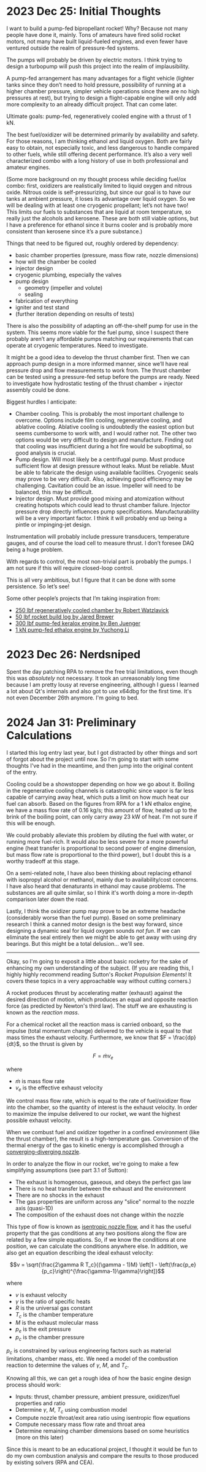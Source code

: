 # 2023 Dec 25: Initial Thoughts

I want to build a pump-fed bipropellant rocket! Why? Because not many people have done it, mainly. Tons of amateurs have fired solid rocket motors, not many have built liquid-fueled engines, and even fewer have ventured outside the realm of pressure-fed systems.

The pumps will probably be driven by electric motors. I think trying to design a turbopump will push this project into the realm of implausibility.

A pump-fed arrangement has many advantages for a flight vehicle (lighter tanks since they don’t need to hold pressure, possibility of running at a higher chamber pressure, simpler vehicle operations since there are no high pressures at rest), but trying to design a flight-capable engine will only add more complexity to an already difficult project. That can come later.

Ultimate goals: pump-fed, regeneratively cooled engine with a thrust of 1 kN.

The best fuel/oxidizer will be determined primarily by availability and safety. For those reasons, I am thinking ethanol and liquid oxygen. Both are fairly easy to obtain, not especially toxic, and less dangerous to handle compared to other fuels, while still offering decent performance. It’s also a very well characterized combo with a long history of use in both professional and amateur engines.

(Some more background on my thought process while deciding fuel/ox combo: first, oxidizers are realistically limited to liquid oxygen and nitrous oxide. Nitrous oxide is self-pressurizing, but since our goal is to have our tanks at ambient pressure, it loses its advantage over liquid oxygen. So we will be dealing with at least one cryogenic propellant; let’s not have two! This limits our fuels to substances that are liquid at room temperature, so really just the alcohols and kerosene. These are both still viable options, but I have a preference for ethanol since it burns cooler and is probably more consistent than kerosene since it’s a pure substance.)

Things that need to be figured out, roughly ordered by dependency:
* basic chamber properties (pressure, mass flow rate, nozzle dimensions)
* how will the chamber be cooled
* injector design
* cryogenic plumbing, especially the valves
* pump design
    * geometry (impeller and volute)
    * sealing
* fabrication of everything
* igniter and test stand
* (further iteration depending on results of tests)

There is also the possibility of adapting an off-the-shelf pump for use in the system. This seems more viable for the fuel pump, since I suspect there probably aren’t any affordable pumps matching our requirements that can operate at cryogenic temperatures. Need to investigate.

It might be a good idea to develop the thrust chamber first. Then we can approach pump design in a more informed manner, since we’ll have real pressure drop and flow measurements to work from. The thrust chamber can be tested using a pressure-fed setup before the pumps are ready. Need to investigate how hydrostatic testing of the thrust chamber + injector assembly could be done.

Biggest hurdles I anticipate:
* Chamber cooling. This is probably the most important challenge to overcome. Options include film cooling, regenerative cooling, and ablative cooling. Ablative cooling is undoubtedly the easiest option but seems cumbersome to work with, and I would rather not. The other two options would be very difficult to design and manufacture. Finding out that cooling was insufficient during a hot fire would be suboptimal, so good analysis is crucial.
* Pump design. Will most likely be a centrifugal pump. Must produce sufficient flow at design pressure without leaks. Must be reliable. Must be able to fabricate the design using available facilities. Cryogenic seals may prove to be very difficult. Also, achieving good efficiency may be challenging. Cavitation could be an issue. Impeller will need to be balanced, this may be difficult.
* Injector design. Must provide good mixing and atomization without creating hotspots which could lead to thrust chamber failure. Injector pressure drop directly influences pump specifications. Manufacturability will be a very important factor. I think it will probably end up being a pintle or impinging-jet design.

Instrumentation will probably include pressure transducers, temperature gauges, and of course the load cell to measure thrust. I don’t foresee DAQ being a huge problem.

With regards to control, the most non-trivial part is probably the pumps. I am not sure if this will require closed-loop control.

This is all very ambitious, but I figure that it can be done with some persistence. So let’s see!

Some other people’s projects that I’m taking inspiration from:
* [250 lbf regeneratively cooled chamber by Robert Watzlavick](https://www.watzlavick.com/robert/rocket/regenChamber3/index.html)
* [50 lbf rocket build log by Jared Brewer](https://liquidrocketproject.blogspot.com/)
* [300 lbf pump-fed keralox engine by Ben Juenger](https://www.speedwayspaceproject.space/)
* [1 kN pump-fed ethalox engine by Yuchong Li](https://www.kechuang.org/u/426/profile/timeline)

# 2023 Dec 26: Nerdsniped

Spent the day patching RPA to remove the free trial limitations, even though this was *absolutely* not necessary. It took an unreasonably long time because I am pretty lousy at reverse engineering, although I guess I learned a lot about Qt's internals and also got to use x64dbg for the first time. It's not even December 26th anymore. I'm going to bed.

# 2024 Jan 31: Preliminary Calculations

I started this log entry last year, but I got distracted by other things and sort of forgot about the project until now. So I'm going to start with some thoughts I've had in the meantime, and then jump into the original content of the entry.

Cooling could be a showstopper depending on how we go about it. Boiling in the regenerative cooling channels is catastrophic since vapor is far less capable of carrying away heat, which puts a limit on how much heat our fuel can absorb. Based on the figures from RPA for a 1 kN ethalox engine, we have a mass flow rate of 0.16 kg/s; this amount of flow, heated up to the brink of the boiling point, can only carry away 23 kW of heat. I'm not sure if this will be enough.

We could probably alleviate this problem by diluting the fuel with water, or running more fuel-rich. It would also be less severe for a more powerful engine (heat transfer is proportional to second power of engine dimension, but mass flow rate is proportional to the third power), but I doubt this is a worthy tradeoff at this stage.

On a semi-related note, I have also been thinking about replacing ethanol with isopropyl alcohol or methanol, mainly due to availability/cost concerns. I have also heard that denaturants in ethanol may cause problems. The substances are all quite similar, so I think it's worth doing a more in-depth comparison later down the road.

Lastly, I think the oxidizer pump may prove to be an extreme headache (considerably worse than the fuel pump). Based on some preliminary research I think a canned motor design is the best way forward, since designing a dynamic seal for liquid oxygen sounds *not fun*. If we can eliminate the seal entirely then we might be able to get away with using dry bearings. But this might be a total delusion... we'll see.

---

Okay, so I'm going to exposit a little about basic rocketry for the sake of enhancing my own understanding of the subject. (If you are reading this, I highly highly recommend reading Sutton's *Rocket Propulsion Elements*! It covers these topics in a very approachable way without cutting corners.)

A rocket produces thrust by accelerating matter (exhaust) against the desired direction of motion, which produces an equal and opposite reaction force (as predicted by Newton's third law). The stuff we are exhausting is known as the *reaction mass*.

For a chemical rocket all the reaction mass is carried onboard, so the impulse (total momentum change) delivered to the vehicle is equal to that mass times the exhaust velocity. Furthermore, we know that $F = \frac{dp}{dt}$, so the thrust is given by

$$F = \dot{m}v_e$$

where 
* $\dot{m}$ is mass flow rate
* $v_e$ is the effective exhaust velocity

We control mass flow rate, which is equal to the rate of fuel/oxidizer flow into the chamber, so the quantity of interest is the exhaust velocity. In order to maximize the impulse delivered to our rocket, we want the highest possible exhaust velocity.

When we combust fuel and oxidizer together in a confined environment (like the thrust chamber), the result is a high-temperature gas. Conversion of the thermal energy of the gas to kinetic energy is accomplished through a [converging-diverging nozzle](https://en.wikipedia.org/wiki/De_Laval_nozzle).

In order to analyze the flow in our rocket, we're going to make a few simplifying assumptions (see part 3.1 of Sutton):

* The exhaust is homogenous, gaseous, and obeys the perfect gas law
* There is no heat transfer between the exhaust and the environment
* There are no shocks in the exhaust
* The gas properties are uniform across any "slice" normal to the nozzle axis (quasi-1D)
* The composition of the exhaust does not change within the nozzle

This type of flow is known as [isentropic nozzle flow](https://en.wikipedia.org/wiki/Isentropic_nozzle_flow), and it has the useful property that the gas conditions at any two positions along the flow are related by a few simple equations. So, if we know the conditions at one position, we can calculate the conditions anywhere else. In addition, we also get an equation describing the ideal exhaust velocity:

$$v = \sqrt{\frac{2\gamma R T_c}{(\gamma - 1)M} \left[1 - \left(\frac{p_e}{p_c}\right)^{\frac{\gamma-1}\gamma}\right]}$$

where

* $v$ is exhaust velocity
* $\gamma$ is the ratio of specific heats
* $R$ is the universal gas constant
* $T_c$ is the chamber temperature
* $M$ is the exhaust molecular mass
* $p_e$ is the exit pressure 
* $p_c$ is the chamber pressure

$p_c$ is constrained by various engineering factors such as material limitations, chamber mass, etc. We need a model of the combustion reaction to determine the values of $\gamma$, $M$, and $T_c$.

Knowing all this, we can get a rough idea of how the basic engine design process should work:

* Inputs: thrust, chamber pressure, ambient pressure, oxidizer/fuel properties and ratio
* Determine $\gamma$, $M$, $T_c$ using combustion model
* Compute nozzle throat/exit area ratio using isentropic flow equations
 * Compute necessary mass flow rate and throat area
* Determine remaining chamber dimensions based on some heuristics (more on this later)

Since this is meant to be an educational project, I thought it would be fun to do my own combustion analysis and compare the results to those produced by existing solvers (RPA and CEA).


